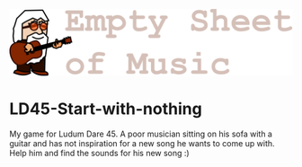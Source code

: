 ![Empty Sheet of Music Title](src/visuals/title.png)

# LD45-Start-with-nothing
My game for Ludum Dare 45. A poor musician sitting on his sofa with a guitar and has not inspiration for a new song he wants to come up with.
Help him and find the sounds for his new song :)
